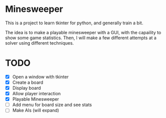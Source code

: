 # Minesweeper

This is a project to learn tkinter for python, and generally train a bit.

The idea is to make a playable minesweeper with a GUI, with the capaility to show some game statistics. Then, I will make a few different attempts at a solver using different techniques.

# TODO

- [X] Open a window with tkinter
- [X] Create a board
- [X] Display board
- [X] Allow player interaction
- [X] Playable Minesweeper
- [ ] Add menu for board size and see stats
- [ ] Make AIs (will expand)

